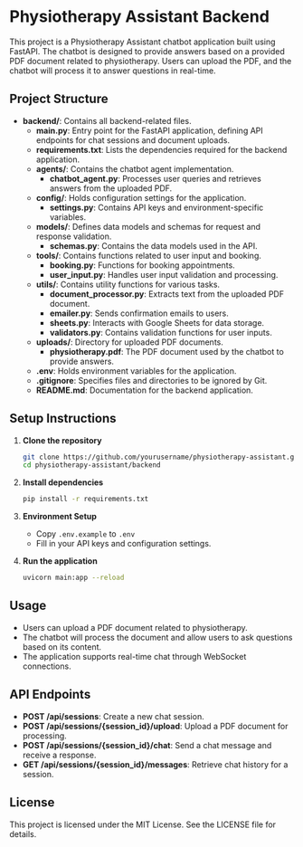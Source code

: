# Physiotherapy Assistant Backend

This project is a Physiotherapy Assistant chatbot application built using FastAPI. The chatbot is designed to provide answers based on a provided PDF document related to physiotherapy. Users can upload the PDF, and the chatbot will process it to answer questions in real-time.

## Project Structure

- **backend/**: Contains all backend-related files.
  - **main.py**: Entry point for the FastAPI application, defining API endpoints for chat sessions and document uploads.
  - **requirements.txt**: Lists the dependencies required for the backend application.
  - **agents/**: Contains the chatbot agent implementation.
    - **chatbot_agent.py**: Processes user queries and retrieves answers from the uploaded PDF.
  - **config/**: Holds configuration settings for the application.
    - **settings.py**: Contains API keys and environment-specific variables.
  - **models/**: Defines data models and schemas for request and response validation.
    - **schemas.py**: Contains the data models used in the API.
  - **tools/**: Contains functions related to user input and booking.
    - **booking.py**: Functions for booking appointments.
    - **user_input.py**: Handles user input validation and processing.
  - **utils/**: Contains utility functions for various tasks.
    - **document_processor.py**: Extracts text from the uploaded PDF document.
    - **emailer.py**: Sends confirmation emails to users.
    - **sheets.py**: Interacts with Google Sheets for data storage.
    - **validators.py**: Contains validation functions for user inputs.
  - **uploads/**: Directory for uploaded PDF documents.
    - **physiotherapy.pdf**: The PDF document used by the chatbot to provide answers.
  - **.env**: Holds environment variables for the application.
  - **.gitignore**: Specifies files and directories to be ignored by Git.
  - **README.md**: Documentation for the backend application.

## Setup Instructions

1. **Clone the repository**
   ```bash
   git clone https://github.com/yourusername/physiotherapy-assistant.git
   cd physiotherapy-assistant/backend
   ```

2. **Install dependencies**
   ```bash
   pip install -r requirements.txt
   ```

3. **Environment Setup**
   - Copy `.env.example` to `.env`
   - Fill in your API keys and configuration settings.

4. **Run the application**
   ```bash
   uvicorn main:app --reload
   ```

## Usage

- Users can upload a PDF document related to physiotherapy.
- The chatbot will process the document and allow users to ask questions based on its content.
- The application supports real-time chat through WebSocket connections.

## API Endpoints

- **POST /api/sessions**: Create a new chat session.
- **POST /api/sessions/{session_id}/upload**: Upload a PDF document for processing.
- **POST /api/sessions/{session_id}/chat**: Send a chat message and receive a response.
- **GET /api/sessions/{session_id}/messages**: Retrieve chat history for a session.

## License

This project is licensed under the MIT License. See the LICENSE file for details.